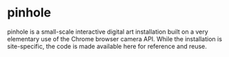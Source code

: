 # pinhole

pinhole is a small-scale interactive digital art installation built on a very elementary use of the Chrome browser camera API. While the installation is site-specific, the code is made available here for reference and reuse.
